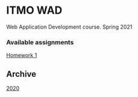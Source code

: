 # ITMO WAD

Web Application Development course. Spring 2021

### Available assignments
[Homework 1](assignments/homework1.md)

## Archive

[2020](archive.md)